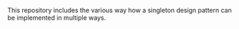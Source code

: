 This repository includes the various way how a singleton design pattern can be implemented in multiple ways. 
